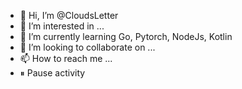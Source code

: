 - 👋 Hi, I’m @CloudsLetter
- 👀 I’m interested in ...
- 🌱 I’m currently learning Go, Pytorch, NodeJs, Kotlin
- 💞️ I’m looking to collaborate on ...
- 📫 How to reach me ...
- ⏸ Pause activity
<!---
CloudsLetter/CloudsLetter is a ✨ special ✨ repository because its `README.md` (this file) appears on your GitHub profile.
You can click the Preview link to take a look at your changes.
--->
